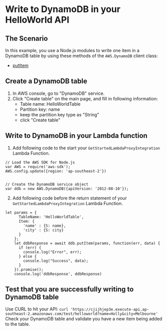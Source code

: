 # Write to DynamoDB in your HelloWorld API

## The Scenario

In this example, you use a Node.js modules to write one item in a DynamoDB table by using these methods of the `AWS.DynamoDB` client class:

-   [putItem](https://docs.aws.amazon.com/AWSJavaScriptSDK/latest/AWS/DynamoDB.html#putItem-property)


## Create a DynamoDB table

1. In AWS console, go to "DynamoDB" service.
2. Click "Create table" on the main page, and fill in following information:
	- Table name: HelloWorldTable
	- Partition key: name
	- keep the partition key type as "String"
	- click "Create table"

## Write to DynamoDB in your Lambda function

1. Add following code to the start your `GetStartedLambdaProxyIntegration` Lambda Function.

```
// Load the AWS SDK for Node.js
var AWS = require('aws-sdk');
AWS.config.update({region: 'ap-southeast-2'})


// Create the DynamoDB service object
var ddb = new AWS.DynamoDB({apiVersion: '2012-08-10'});
```
2. Add following code before the return statement of your `GetStartedLambdaProxyIntegration` Lambda Function.
```
let params = {
      TableName: 'HelloWorldTable',
      Item: {
        'name' : {S: name},
        'city' : {S: city}
      }
    };
    let ddbResponse = await ddb.putItem(params, function(err, data) {
      if (err) {
        console.log("Error", err);
      } else {
        console.log("Success", data);
      }
    }).promise();
    console.log('ddbResponse', ddbResponse)
 ```

## Test that you are successfully writing to DynamoDB table
Use CURL to hit your API:
`curl 'https://cjijhjep3e.execute-api.ap-southeast-2.amazonaws.com/test/helloworld?name=Holly&city=Melbourne'`
Check your DynamoDB table and validate you have a new item being added to the table.
